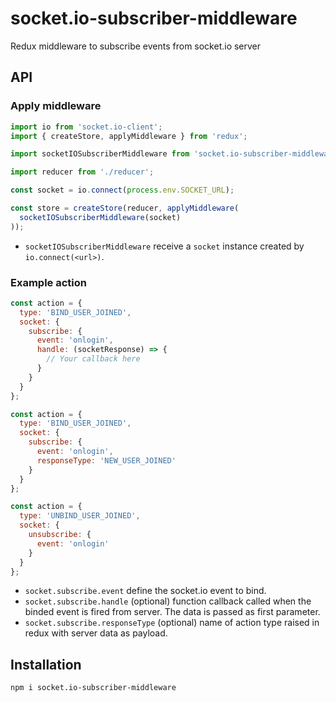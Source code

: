 # socket.io-subscriber-middleware
Redux middleware to subscribe events from socket.io server

## API
### Apply middleware
```javascript
import io from 'socket.io-client';
import { createStore, applyMiddleware } from 'redux';

import socketIOSubscriberMiddleware from 'socket.io-subscriber-middleware';

import reducer from './reducer';

const socket = io.connect(process.env.SOCKET_URL);

const store = createStore(reducer, applyMiddleware(
  socketIOSubscriberMiddleware(socket)
));
```
* `socketIOSubscriberMiddleware` receive a `socket` instance created by `io.connect(<url>)`.

### Example action
```javascript
const action = {
  type: 'BIND_USER_JOINED',
  socket: {
    subscribe: {
      event: 'onlogin',
      handle: (socketResponse) => {
        // Your callback here
      }
    }
  }
};

const action = {
  type: 'BIND_USER_JOINED',
  socket: {
    subscribe: {
      event: 'onlogin',
      responseType: 'NEW_USER_JOINED'
    }
  }
};

const action = {
  type: 'UNBIND_USER_JOINED',
  socket: {
    unsubscribe: {
      event: 'onlogin'
    }
  }
};
```
* `socket.subscribe.event` define the socket.io event to bind.
* `socket.subscribe.handle` (optional) function callback called when the binded event is fired from server. The data is passed as first parameter.
* `socket.subscribe.responseType` (optional) name of action type raised in redux with server data as payload.

## Installation

```
npm i socket.io-subscriber-middleware
```